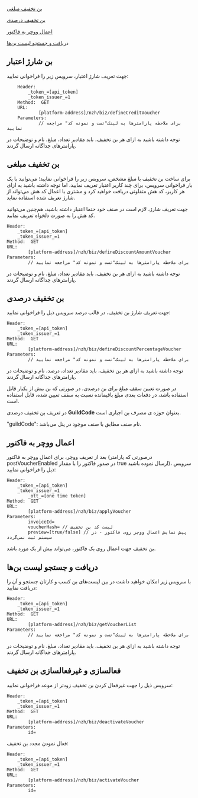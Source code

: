  [بن تخفیف مبلغی](#%20%D8%A8%D9%86%20%D8%AA%D8%AE%D9%81%DB%8C%D9%81%20%D9%85%D8%A8%D9%84%D8%BA%DB%8C)

  [بن تخفیف درصدی](##%20%D8%A8%D9%86%20%D8%AA%D8%AE%D9%81%DB%8C%D9%81%20%D8%AF%D8%B1%D8%B5%D8%AF%DB%8C)

  [اعمال ووچر به فاکتور](%D8%A7%D8%B9%D9%85%D8%A7%D9%84%20%D9%88%D9%88%DA%86%D8%B1%20%D8%A8%D9%87%20%D9%81%D8%A7%DA%A9%D8%AA%D9%88%D8%B1)

 د[ریافت و جستجو لیست بن‌ها](#%20%D8%AF%D8%B1%DB%8C%D8%A7%D9%81%D8%AA-%D9%88-%D8%AC%D8%B3%D8%AA%D8%AC%D9%88-%D9%84%DB%8C%D8%B3%D8%AA-%D8%A8%D9%86%E2%80%8C%D9%87%D8%A7)

## بن شارژ اعتبار

جهت تعریف شارژ اعتبار، سرویس زیر را فراخوانی نمایید:

```curl
    Header:
        _token_=[api_token]
        _token_issuer_=1
    Method:  GET 
    URL:
            [platform-address]/nzh/biz/defineCreditVoucher
    Parameters:
            // برای ملاحظه پارامترها به لینک"تست و نمونه کد" مراجعه نمایید
```


توجه داشته باشید به ازای هر بن تخفیف، باید مقادیر تعداد، مبلغ، نام و توضیحات در پارامترهای جداگانه ارسال گردند.

<div class="box-end">
</div>

## بن تخفیف مبلغی

برای ساخت بن تخفیف با مبلغ مشخص، سرویس زیر را فراخوانی نمایید؛ می‌توانید با یک بار فراخوانی سرویس، برای چند کاربر اعتبار تعریف نمایید، اما توجه داشته باشید به ازای هر کاربر، کد هش متفاوتی دریافت خواهید کرد و مشتری با اعمال کد هش می‌تواند از شارژ تعریف شده استفاده نماید.

جهت تعریف شارژ، لازم است در صنف خود حتما اعتبار داشته باشید، هم‌چنین می‌توانید کد هش را به صورت دلخواه تعریف نمایید.

    Header:
        _token_=[api_token]
        _token_issuer_=1
    Method:  GET 
    URL:
            [platform-address]/nzh/biz/defineDiscountAmountVoucher
    Parameters:
            // برای ملاحظه پارامترها به لینک"تست و نمونه کد" مراجعه نمایید

توجه داشته باشید به ازای هر بن تخفیف، باید مقادیر تعداد، مبلغ، نام و توضیحات در پارامترهای جداگانه ارسال گردند.

<div class="box-end">
</div>

## بن تخفیف درصدی

جهت تعریف شارژ بن تخفیف، در قالب درصد سرویس ذیل را فراخوانی نمایید:

    Header:
        _token_=[api_token]
        _token_issuer_=1
    Method:  GET 
    URL:
            [platform-address]/nzh/biz/defineDiscountPercentageVoucher
    Parameters:
            // برای ملاحظه پارامترها به لینک"تست و نمونه کد" مراجعه نمایید

توجه داشته باشید به ازای هر بن تخفیف، باید مقادیر تعداد، درصد، نام و توضیحات در پارامترهای جداگانه ارسال گردند.

در صورت تعیین سقف مبلغ برای بن درصدی، در صورتی که بن بیش از یکبار قابل استفاده باشد، در دفعات بعدی مبلغ باقیمانده نسبت به سقف تعیین شده، قابل استفاده است.

در تعریف بن تخفیف درصدی **GuildCode** بعنوان حوزه ی مصرف بن اجباری است.

"guildCode":  نام صنف مطابق با صنف موجود در پنل می‌باشد.

<div class="box-end">
</div>

## اعمال ووچر به فاکتور

بعد از تعریف ووچر، برای اعمال ووچر به فاکتور (درصورتی که پارامتر postVoucherEnabled در صدور فاکتور را با مقدار true ارسال نموده باشید)، سرویس ذیل را فراخوانی نمایید:

    Header:
        _token_=[api_token]
        _token_issuer_=1
            _ott_=[one time token]
    Method:  GET 
    URL:
            [platform-address]/nzh/biz/applyVoucher
    Parameters:
            invoiceId= 
            voucherHash= // لیست کد بن تخفیف
            preview=[true/false] // پیش نمایش اعمال ووچر روی فاکتور - در سیستم ثبت نمی‌گردد

بن تخفیف جهت اعمال روی یک فاکتور، می‌تواند بیش از یک مورد باشد.

<div class="box-end">
</div>

## دریافت و جستجو لیست بن‌ها

با سرویس زیر امکان خواهید داشت در بین لیست‌های بن کسب و کارتان جستجو و آن را دریافت نمایید:

    Header:
        _token_=[api_token]
        _token_issuer_=1
    Method:  GET 
    URL:
            [platform-address]/nzh/biz/getVoucherList
    Parameters:
            // برای ملاحظه پارامترها به لینک"تست و نمونه کد" مراجعه نمایید

توجه داشته باشید به ازای هر بن تخفیف، باید مقادیر تعداد، مبلغ، نام و توضیحات در پارامترهای جداگانه ارسال گردند.

<div class="box-end">
</div>

## فعالسازی و غیرفعالسازی بن تخفیف

سرویس ذیل را جهت غیرفعال کردن بن تخفیف زودتر از موعد فراخوانی نمایید:

    Header:
        _token_=[api_token]
        _token_issuer_=1
    Method:  GET 
    URL:
            [platform-address]/nzh/biz/deactivateVoucher
    Parameters:
            id=

فعال نمودن مجدد بن تخفیف:

    Header:
        _token_=[api_token]
        _token_issuer_=1
    Method:  GET 
    URL:
            [platform-address]/nzh/biz/activateVoucher
    Parameters:
            id=

<div class="box-end">
</div>

